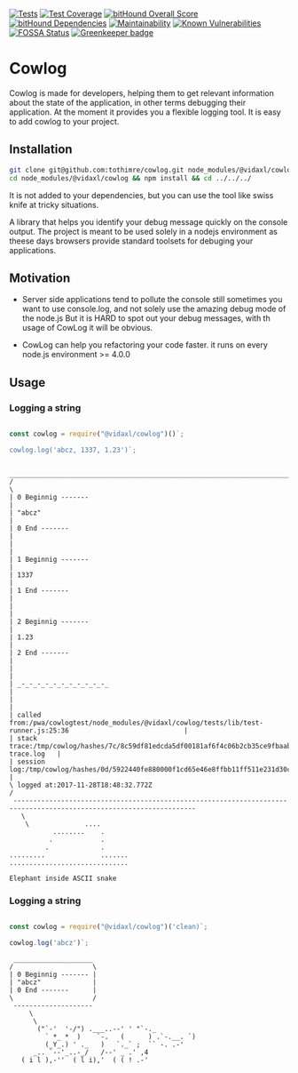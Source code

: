 [![Tests](https://circleci.com/bb/tothimre/cowlog/tree/di_and_tests.svg?style=shield)](https://circleci.com/bb/tothimre/cowlog)
[![Test Coverage](https://api.codeclimate.com/v1/badges/54dfbe1f8c279d36c6db/test_coverage)](https://codeclimate.com/github/tothimre/cowlog/test_coverage)
[![bitHound Overall Score](https://www.bithound.io/bitbucket/tothimre/cowlog/badges/score.svg)](https://www.bithound.io/bitbucket/tothimre/cowlog)
[![bitHound Dependencies](https://www.bithound.io/bitbucket/tothimre/cowlog/badges/dependencies.svg)](https://www.bithound.io/bitbucket/tothimre/cowlog/di_and_tests/dependencies/npm)
[![Maintainability](https://api.codeclimate.com/v1/badges/54dfbe1f8c279d36c6db/maintainability)](https://codeclimate.com/github/tothimre/cowlog/maintainability)
[![Known Vulnerabilities](https://snyk.io/test/github/tothimre/cowlog/badge.svg)](https://snyk.io/test/github/tothimre/cowlog)
[![FOSSA Status](https://app.fossa.io/api/projects/git%2Bgithub.com%2Ftothimre%2Fcowsay.svg?type=small)](https://app.fossa.io/projects/git%2Bgithub.com%2Ftothimre%2Fcowsay?ref=badge_small)
[![Greenkeeper badge](https://badges.greenkeeper.io/tothimre/cowlog.svg)](https://greenkeeper.io/)

# Cowlog

Cowlog is made for developers, helping them to get relevant information about the state of the application, in other terms debugging their application. At the moment it provides you a flexible logging tool. It is easy to add cowlog to your project.

## Installation
```bash
git clone git@github.com:tothimre/cowlog.git node_modules/@vidaxl/cowlog
cd node_modules/@vidaxl/cowlog && npm install && cd ../../../
```
It is not added to your dependencies, but you can use the tool like swiss knife at tricky situations.

A library that helps you identify your debug message quickly on the console output. 
The project is meant to be used solely in a nodejs environment as theese days browsers provide standard toolsets for debuging your applications.

## Motivation

- Server side applications tend to pollute the console still sometimes you want to use console.log, and not solely use 
the amazing debug mode of the node.js But it is HARD to spot out your debug messages, with th usage of CowLog it will be obvious.

- CowLog can help you refactoring your code faster. it runs on every node.js environment >= 4.0.0

## Usage

<!--- example begin -->
### Logging a string
```javascript

const cowlog = require("@vidaxl/cowlog")()`;

cowlog.log('abcz, 1337, 1.23')`;

```
```
 ____________________________________________________________________________________________________________________
/                                                                                                                    \
| 0 Beginnig -------                                                                                                 |
| "abcz"                                                                                                             |
| 0 End -------                                                                                                      |
|                                                                                                                    |
| 1 Beginnig -------                                                                                                 |
| 1337                                                                                                               |
| 1 End -------                                                                                                      |
|                                                                                                                    |
| 2 Beginnig -------                                                                                                 |
| 1.23                                                                                                               |
| 2 End -------                                                                                                      |
|                                                                                                                    |
| _-_-_-_-_-_-_-_-_-_-_-_                                                                                            |
|                                                                                                                    |
| called from:/pwa/cowlogtest/node_modules/@vidaxl/cowlog/tests/lib/test-runner.js:25:36                             |
| stack trace:/tmp/cowlog/hashes/7c/8c59df81edcda5df00181af6f4c06b2cb35ce9fbaab8297149247caf7c260f_stack-trace.log   |
| session log:/tmp/cowlog/hashes/0d/5922440fe880000f1cd65e46e8ffbb11ff511e231d30c726dc1335108db7bc_session.log       |
\ logged at:2017-11-28T18:48:32.772Z                                                                                 /
 --------------------------------------------------------------------------------------------------------------------
   \
    \              ....       
           ........    .      
          .            .      
         .             .      
.........              .......
..............................

Elephant inside ASCII snake
```
### Logging a string
```javascript

const cowlog = require("@vidaxl/cowlog")('clean)`;

cowlog.log('abcz')`;

```
```
 ____________________
/                    \
| 0 Beginnig ------- |
| "abcz"             |
| 0 End -------      |
\                    /
 --------------------
     \
      \
       ("`-'  '-/") .___..--' ' "`-._
         ` *_ *  )    `-.   (      ) .`-.__. `)
         (_Y_.) ' ._   )   `._` ;  `` -. .-'
      _.. `--'_..-_/   /--' _ .' ,4
   ( i l ),-''  ( l i),'  ( ( ! .-'    
```

<!--- example end -->
